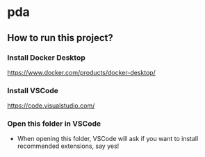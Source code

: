 # pda

## How to run this project?

### Install Docker Desktop

https://www.docker.com/products/docker-desktop/

### Install VSCode

https://code.visualstudio.com/

### Open this folder in VSCode

- When opening this folder, VSCode will ask if you want to install recommended extensions, say yes!
